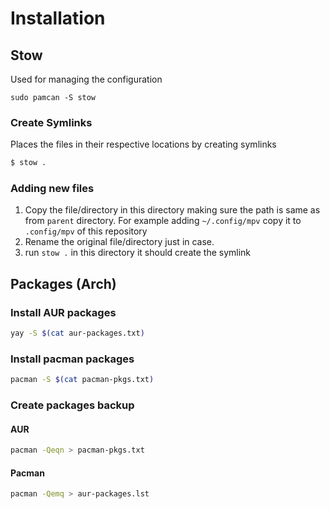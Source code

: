 # Installation
## Stow
Used for managing the configuration
```
sudo pamcan -S stow
```
### Create Symlinks
Places the files in their respective locations by creating symlinks
```bash
$ stow .
```
### Adding new files
1. Copy the file/directory in this directory making sure the path is same as from `parent` directory. For example adding `~/.config/mpv` copy it to `.config/mpv` of this repository
2. Rename the original file/directory just in case.
3. run `stow .` in this directory it should create the symlink

## Packages (Arch)
### Install AUR packages
```bash
yay -S $(cat aur-packages.txt)
```
### Install pacman packages
``` bash
pacman -S $(cat pacman-pkgs.txt)
```

### Create packages backup
#### AUR
```bash
pacman -Qeqn > pacman-pkgs.txt
```
#### Pacman
```bash
pacman -Qemq > aur-packages.lst
```

